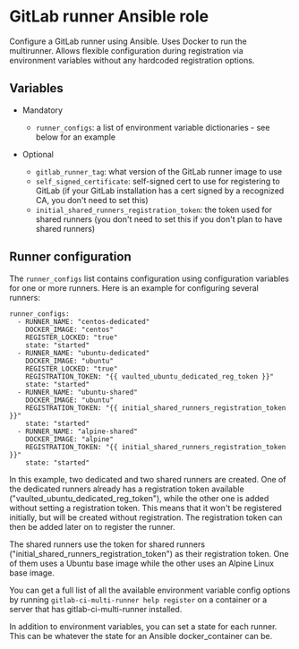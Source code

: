 # GitLab runner Ansible role

Configure a GitLab runner using Ansible. Uses Docker to run the multirunner.
Allows flexible configuration during registration via environment variables
without any hardcoded registration options.

## Variables

  * Mandatory
    * `runner_configs`: a list of environment variable dictionaries - see below
      for an example

  * Optional
    * `gitlab_runner_tag`: what version of the GitLab runner image to use
    * `self_signed_certificate`: self-signed cert to use for registering to
      GitLab (if your GitLab installation has a cert signed by a recognized CA,
      you don't need to set this)
    * `initial_shared_runners_registration_token`: the token used for shared
      runners (you don't need to set this if you don't plan to have shared
      runners)

## Runner configuration

The `runner_configs` list contains configuration using configuration variables
for one or more runners. Here is an example for configuring several runners:

```
runner_configs:
  - RUNNER_NAME: "centos-dedicated"
    DOCKER_IMAGE: "centos"
    REGISTER_LOCKED: "true"
    state: "started"
  - RUNNER_NAME: "ubuntu-dedicated"
    DOCKER_IMAGE: "ubuntu"
    REGISTER_LOCKED: "true"
    REGISTRATION_TOKEN: "{{ vaulted_ubuntu_dedicated_reg_token }}"
    state: "started"
  - RUNNER_NAME: "ubuntu-shared"
    DOCKER_IMAGE: "ubuntu"
    REGISTRATION_TOKEN: "{{ initial_shared_runners_registration_token }}"
    state: "started"
  - RUNNER_NAME: "alpine-shared"
    DOCKER_IMAGE: "alpine"
    REGISTRATION_TOKEN: "{{ initial_shared_runners_registration_token }}"
    state: "started"
```

In this example, two dedicated and two shared runners are created. One of the
dedicated runners already has a registration token available
("vaulted_ubuntu_dedicated_reg_token"), while the other one is added without
setting a registration token. This means that it won't be registered initially,
but will be created without registration. The registration token can then be
added later on to register the runner.

The shared runners use the token for shared runners
("initial_shared_runners_registration_token") as their registration token. One
of them uses a Ubuntu base image while the other uses an Alpine Linux base
image.

You can get a full list of all the available environment variable config
options by running `gitlab-ci-multi-runner help register` on a container or a
server that has gitlab-ci-multi-runner installed.

In addition to environment variables, you can set a state for each runner. This
can be whatever the state for an Ansible docker_container can be.

